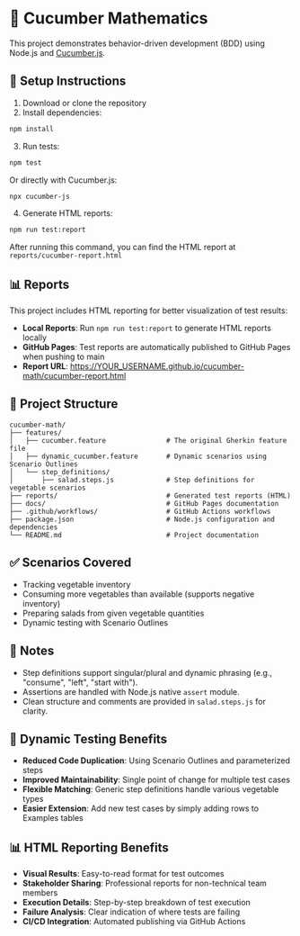 # 🥗 Cucumber Mathematics

This project demonstrates behavior-driven development (BDD) using Node.js and [Cucumber.js](https://github.com/cucumber/cucumber-js).

## 🔧 Setup Instructions

1. Download or clone the repository
2. Install dependencies:

```bash
npm install
```

3. Run tests:

```bash
npm test
```

   Or directly with Cucumber.js:

```bash
npx cucumber-js
```

4. Generate HTML reports:

```bash
npm run test:report
```

   After running this command, you can find the HTML report at `reports/cucumber-report.html`

## 📊 Reports

This project includes HTML reporting for better visualization of test results:

- **Local Reports**: Run `npm run test:report` to generate HTML reports locally
- **GitHub Pages**: Test reports are automatically published to GitHub Pages when pushing to main
- **Report URL**: https://YOUR_USERNAME.github.io/cucumber-math/cucumber-report.html

## 📄 Project Structure

```
cucumber-math/
├── features/
│   ├── cucumber.feature               # The original Gherkin feature file
│   ├── dynamic_cucumber.feature       # Dynamic scenarios using Scenario Outlines
│   └── step_definitions/
│       ├── salad.steps.js             # Step definitions for vegetable scenarios
├── reports/                           # Generated test reports (HTML)
├── docs/                              # GitHub Pages documentation
├── .github/workflows/                 # GitHub Actions workflows
├── package.json                       # Node.js configuration and dependencies
└── README.md                          # Project documentation
```

## ✅ Scenarios Covered

- Tracking vegetable inventory
- Consuming more vegetables than available (supports negative inventory)
- Preparing salads from given vegetable quantities
- Dynamic testing with Scenario Outlines

## 📌 Notes

- Step definitions support singular/plural and dynamic phrasing (e.g., "consume", "left", "start with").
- Assertions are handled with Node.js native `assert` module.
- Clean structure and comments are provided in `salad.steps.js` for clarity.

## 🔄 Dynamic Testing Benefits

- **Reduced Code Duplication**: Using Scenario Outlines and parameterized steps
- **Improved Maintainability**: Single point of change for multiple test cases
- **Flexible Matching**: Generic step definitions handle various vegetable types
- **Easier Extension**: Add new test cases by simply adding rows to Examples tables

## 📊 HTML Reporting Benefits

- **Visual Results**: Easy-to-read format for test outcomes
- **Stakeholder Sharing**: Professional reports for non-technical team members
- **Execution Details**: Step-by-step breakdown of test execution
- **Failure Analysis**: Clear indication of where tests are failing
- **CI/CD Integration**: Automated publishing via GitHub Actions